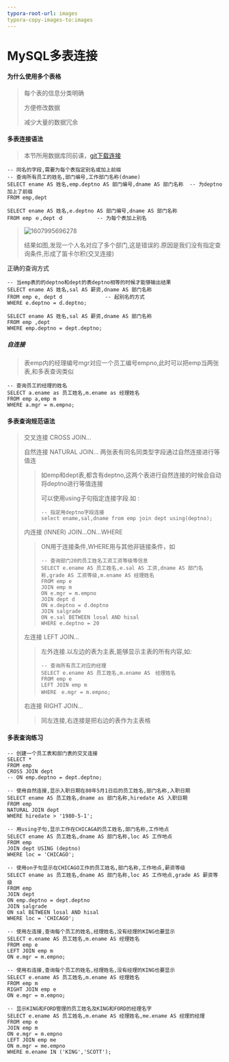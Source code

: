 ```yaml
---
typora-root-url: images
typora-copy-images-to:images
---
```


# MySQL多表连接

#### 为什么使用多个表格

> 每个表的信息分类明确
>
> 方便修改数据
>
> 减少大量的数据冗余

#### 多表连接语法

> 本节所用数据库同前课，[git下载连接](https://gitee.com/TSaiGee/library.git)

```MySQL
-- 同名的字段,需要为每个表指定别名或加上前缀
-- 查询所有员工的姓名,部门编号,工作部门名称(dname)
SELECT ename AS 姓名,emp.deptno AS 部门编号,dname AS 部门名称  -- 为deptno加上了前缀
FROM emp,dept 

SELECT ename AS 姓名,e.deptno AS 部门编号,dname AS 部门名称
FROM emp ｅ,dept ｄ			-- 为每个表加上别名
```

> ![1607995696278](/1607995696278.png) 
>
> 结果如图,发现一个人名对应了多个部门,这是错误的.原因是我们没有指定查询条件,形成了笛卡尔积(交叉连接)

正确的查询方式

```MySQL
-- 当emp表的的deptno和dept的表deptno相等的时候才能够输出结果
SELECT ename AS 姓名,sal AS 薪资,dname AS 部门名称
FROM emp e, dept d				-- 起别名的方式
WHERE e.deptno = d.deptno;

SELECT ename AS 姓名,sal AS 薪资,dname AS 部门名称
FROM emp ,dept 
WHERE emp.deptno = dept.deptno;	
```

##### 自连接

> 表emp内的经理编号mgr对应一个员工编号empno,此时可以把emp当两张表,和多表查询类似

```mysql
-- 查询员工的经理的姓名
SELECT a.ename as 员工姓名,m.ename as 经理姓名
FROM emp a,emp m
WHERE a.mgr = m.empno;
```

#### 多表查询规范语法

> 交叉连接	CROSS JOIN...
>
> 自然连接	NATURAL JOIN...		两张表有同名同类型字段通过自然连接进行等值连
>
> > 如emp和dept表,都含有deptno,这两个表进行自然连接的时候会自动将deptno进行等值连接
> >
> > 可以使用using子句指定连接字段.如 :
> >
> > ```mysql
> > -- 指定用deptno字段连接
> > select ename,sal,dname from emp join dept using(deptno);
> > ```
>
> 内连接	(INNER) JOIN...ON...WHERE
>
> > ON用于连接条件,WHERE用与其他非链接条件，如
> >
> > ```MySQL
> > -- 查询部门20的员工姓名工资工资等级等信息
> > SELECT e.ename AS 员工姓名,e.sal AS 工资,dname AS 部门名称,grade AS 工资等级,m.ename AS 经理姓名
> > FROM emp e
> > JOIN emp m
> > ON e.mgr = m.empno
> > JOIN dept d
> > ON e.deptno = d.deptno 
> > JOIN salgrade
> > ON e.sal BETWEEN losal AND hisal 
> > WHERE e.deptno = 20
> > ```
> >
>
> 左连接	LEFT JOIN...
>
> > 左外连接.以左边的表为主表,能够显示主表的所有内容,如:
> >
> > ```MySQL
> > -- 查询所有员工对应的经理
> > SELECT e.ename AS 员工姓名,m.ename AS　经理姓名
> > FROM emp e
> > LEFT JOIN emp m
> > WHERE　e.mgr = m.empno;
> > ```
> >
>
> 右连接	RIGHT JOIN...
>
> > 同左连接,右连接是把右边的表作为主表格



#### 多表查询练习

```MySQL
-- 创建一个员工表和部门表的交叉连接
SELECT *
FROM emp
CROSS JOIN dept
-- ON emp.deptno = dept.deptno;

-- 使用自然连接,显示入职日期在80年5月1日后的员工姓名,部门名称,入职日期
SELECT ename AS 员工姓名,dname as 部门名称,hiredate AS 入职日期
FROM emp
NATURAL JOIN dept
WHERE hiredate > '1980-5-1';

-- 用using子句,显示工作在CHICAGA的员工姓名,部门名称,工作地点
SELECT ename AS 员工姓名,dname AS 部门名称,loc AS 工作地点
FROM emp
JOIN dept USING (deptno)
WHERE loc = 'CHICAGO';

-- 使用on子句显示在CHICAGO工作的员工姓名,部门名称,工作地点,薪资等级
SELECT ename as 员工姓名,dname AS 部门名称,loc AS 工作地点,grade AS 薪资等级
FROM emp
JOIN dept
ON emp.deptno = dept.deptno
JOIN salgrade
ON sal BETWEEN losal AND hisal
WHERE loc = 'CHICAGO';

-- 使用左连接,查询每个员工的姓名,经理姓名,没有经理的KING也要显示
SELECT e.ename AS 员工姓名,m.ename AS 经理姓名
FROM emp e
LEFT JOIN emp m
ON e.mgr = m.empno;

-- 使用右连接,查询每个员工的姓名,经理姓名,没有经理的KING也要显示
SELECT e.ename AS 员工姓名,m.ename AS 经理姓名
FROM emp m
RIGHT JOIN emp e
ON e.mgr = m.empno;

-- 显示KING和FORD管理的员工姓名及KING和FORD的经理名字
SELECT e.ename AS 员工姓名,m.ename AS 经理姓名,me.ename AS 经理的经理
FROM emp e
JOIN emp m
ON e.mgr = m.empno
LEFT JOIN emp me
ON m.mgr = me.empno
WHERE m.ename IN ('KING','SCOTT');
```



